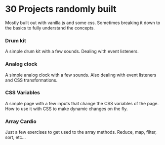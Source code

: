 # 30 Projects randomly built
Mostly built out with vanilla js and some css. Sometimes breaking it down to the basics to fully understand the concepts.


### Drum kit
A simple drum kit with a few sounds. Dealing with event listeners.

### Analog clock
A simple analog clock with a few sounds. Also dealing with event listeners and CSS transformations.

### CSS Variables
A simple page with a few inputs that change the CSS variables of the page. How to use it with CSS to make dynamic changes on the fly.

### Array Cardio
Just a few exercises to get used to the array methods. Reduce, map, filter, sort, etc...
